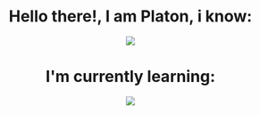 <h1 align="center">Hello there!, I am Platon, i know:</h1>
<p align="center">
  <a href="https://skillicons.dev">
    <img src="https://skillicons.dev/icons?i=linux,java,cs,kotlin,vim&theme=dark" />
  </a>
</p>
<h1 align="center">I'm currently learning:</h1>
<p align="center">
  <a href="https://skillicons.dev">
    <img src="https://skillicons.dev/icons?i=go,emacs&theme=dark" />
  </a>
</p>
